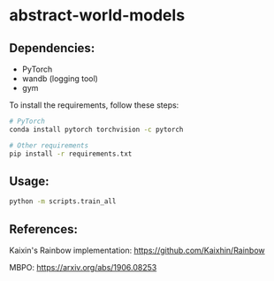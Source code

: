 # abstract-world-models

## Dependencies: 
* PyTorch 
* wandb (logging tool)
* gym

To install the requirements, follow these steps:
```bash
# PyTorch
conda install pytorch torchvision -c pytorch

# Other requirements
pip install -r requirements.txt
```

## Usage:
```bash
python -m scripts.train_all
```

## References:
Kaixin's Rainbow implementation: https://github.com/Kaixhin/Rainbow

MBPO: https://arxiv.org/abs/1906.08253
